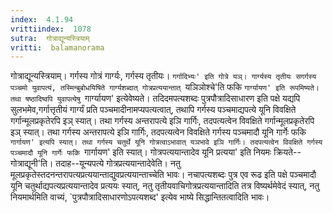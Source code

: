 ```yaml
---
index:  4.1.94
vrittiindex:  1078
sutra:  गोत्राद्यून्यस्त्रियाम्
vritti:  balamanorama 
---
```


गोत्राद्यून्यस्त्रियाम्। गर्गस्य गोत्रं गार्ग्यः, गर्गस्य तृतीयः। `गर्गादिभ्यः' इति गोत्रे यञ्। गार्ग्यस्य तृतीयः सगर्गस्य पञ्चमो युवापत्यं, तस्मिन्बुबोधयिषिते गार्ग्यशब्दात् गोत्रप्रत्ययान्तात् `यञिञोश्चे'ति फकि `गार्ग्यायण' इति रूपमिष्यते। तथा षष्ठादिष्वपि युवापत्येषु `गार्ग्यायण' इत्येवेष्यते। तदिदमपत्यशब्दः पुत्रपौत्रादिसाधारण इति पक्षे यद्यपि सुलभमेव,गर्गात्तृतीयं गार्ग्यं प्रति पञ्चमादीनामप्यपत्यत्वात्, तथापि गर्गस्य पञ्चमाद्यपत्ये यूनि विवक्षिते गर्गान्मूलप्रकृतेरपि इञ् स्यात्। तथा गर्गस्य अन्तरापत्ये इञि गार्गिः, तदपत्यत्वेन विवक्षिते गर्गान्मूलप्रकृतेरपि इञ् स्यात्। तथा गर्गस्य अन्तरापत्ये इञि गार्गिः, तदपत्यत्वेन विवक्षिते गर्गस्य पञ्चमादौ यूनि गार्गेः फकि `गार्गायण' इत्यपि स्यात्। तथा गर्गस्य चतुर्थे यूनि गोत्रत्वाऽभावात् यञभावे इञि गार्गिः। तदपत्यत्वेन विवक्षिते गर्गस्य पञ्चमादौ यूनि गार्गेः फकि `गार्गायण' इति स्यात्। गोत्रपत्ययान्तादेव यूनि प्रत्यया' इति नियमः क्रियते--गोत्राद्यूनी'ति। तदाह--यून्यपत्ये गोत्रप्रत्ययान्तादेवेति। नतु मूलप्रकृतेस्तदनन्तरापत्यप्रत्ययान्ताद्युवप्रत्ययान्ताच्चेति भावः। नचापत्यशब्दः पुत्र एव रूढ इति पक्षे पञ्चमादौ यूनि चतुर्थाद्यपत्यप्रत्ययान्तादेव प्रत्ययः स्यात्, नतु तृतीयवाचिगोत्रप्रत्ययान्तादिति तत्र विष्यर्थमेवेदं स्यात्, नतु नियमार्थमिति वाच्यं, `पुत्रपौत्रादिसाधारणोऽपत्यशब्द' इत्येव भाष्ये सिद्धान्तितत्वादिति भावः। 

